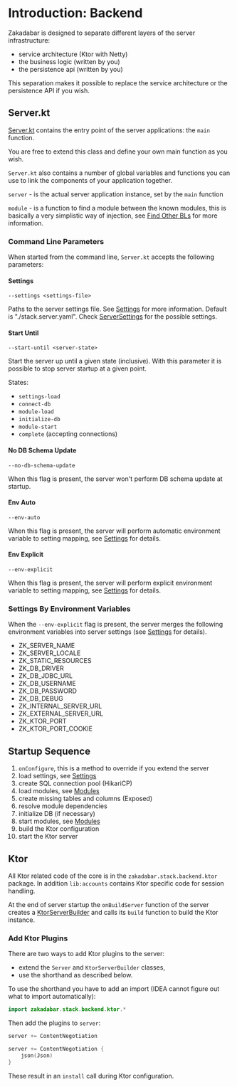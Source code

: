 # Introduction: Backend

Zakadabar is designed to separate different layers of the server infrastructure:

- service architecture (Ktor with Netty)
- the business logic (written by you)
- the persistence api (written by you)

This separation makes it possible to replace the service architecture
or the persistence API if you wish.

## Server.kt

[Server.kt](/core/core/src/jvmMain/kotlin/zakadabar/core/server/Server.kt) contains
the entry point of the server applications: the `main` function. 

You are free to extend this class and define your own main function as you wish.

`Server.kt` also contains a number of global variables and functions you can 
use to link the components of your application together.

`server` - is the actual server application instance, set by the `main` function

`module` - is a function to find a module between the known modules, this
is basically a very simplistic way of injection, see
[Find Other BLs](./BusinessLogic.md#Find-Other-BLs) for more information.

### Command Line Parameters

When started from the command line, `Server.kt` accepts the following parameters:

#### Settings

`--settings <settings-file>`

Paths to the server settings file. See [Settings](./Settings.md) for more information.
Default is "./stack.server.yaml". Check [ServerSettings](/core/core/src/commonMain/kotlin/zakadabar/core/server/ServerSettingsBo.kt)
for the possible settings.

#### Start Until

`--start-until <server-state>`

Start the server up until a given state (inclusive). With this parameter it is possible
to stop server startup at a given point.

States:

- `settings-load`
- `connect-db`
- `module-load`
- `initialize-db`
- `module-start`
- `complete` (accepting connections)

#### No DB Schema Update

`--no-db-schema-update`

When this flag is present, the server won't perform DB schema update at startup.

#### Env Auto

`--env-auto`

When this flag is present, the server will perform automatic environment variable
to setting mapping, see [Settings](./Settings.md) for details.

#### Env Explicit

`--env-explicit`

When this flag is present, the server will perform explicit environment variable
to setting mapping, see [Settings](./Settings.md) for details.

### Settings By Environment Variables

When the `--env-explicit` flag is present, the server merges the following environment
variables into server settings (see [Settings](./Settings.md) for details).

- ZK_SERVER_NAME
- ZK_SERVER_LOCALE
- ZK_STATIC_RESOURCES  
- ZK_DB_DRIVER
- ZK_DB_JDBC_URL
- ZK_DB_USERNAME
- ZK_DB_PASSWORD
- ZK_DB_DEBUG
- ZK_INTERNAL_SERVER_URL
- ZK_EXTERNAL_SERVER_URL  
- ZK_KTOR_PORT
- ZK_KTOR_PORT_COOKIE

## Startup Sequence

1. `onConfigure`, this is a method to override if you extend the server
1. load settings, see [Settings](./Settings.md)
1. create SQL connection pool (HikariCP)
1. load modules, see [Modules](../common/Modules.md)
1. create missing tables and columns (Exposed)
1. resolve module dependencies
1. initialize DB (if necessary)
1. start modules, see [Modules](../common/Modules.md)
1. build the Ktor configuration
1. start the Ktor server

## Ktor

All Ktor related code of the core is in the `zakadabar.stack.backend.ktor` package.
In addition `lib:accounts` contains Ktor specific code for session handling.

At the end of server startup the `onBuildServer` function of the server creates
a [KtorServerBuilder](/core/core/src/jvmMain/kotlin/zakadabar/core/server/ktor/KtorServerBuilder.kt)
and calls its `build` function to build the Ktor instance.

### Add Ktor Plugins

There are two ways to add Ktor plugins to the server: 

- extend the `Server` and `KtorServerBuilder` classes,
- use the shorthand as described below.

To use the shorthand you have to add an import (IDEA cannot figure
out what to import automatically):

```kotlin
import zakadabar.stack.backend.ktor.*
```

Then add the plugins to `server`:

```kotlin
server += ContentNegotiation
```

```kotlin
server += ContentNegotiation {
    json(Json)
}
```

These result in an `install` call during Ktor configuration.